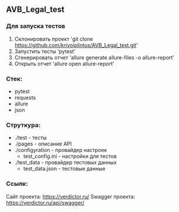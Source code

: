 ## AVB_Legal_test

### Для запуска тестов
1. Склонировать проект 'git clone https://github.com/krivoiplintus/AVB_Legal_test.git'
2. Запустить тесты 'pytest'
3. Сгенерировать отчет 'allure generate allure-files -o allure-report'
4. Открыть отчет 'allure open allure-report'

### Стек:
- pytest
- requests
- allure
- json

### Струткура:
- ./test - тесты
- ./pages - описание API
- ./configyration - провайдер настроек
  - test_config.ini - настройки для тестов
- ./test_data - провайдер тестовых данных
  - test_data.json - тестовые данные

### Cсылк:
Сайт проекта: https://verdictor.ru/
Swagger проекта: https://verdictor.ru/api/swagger/

